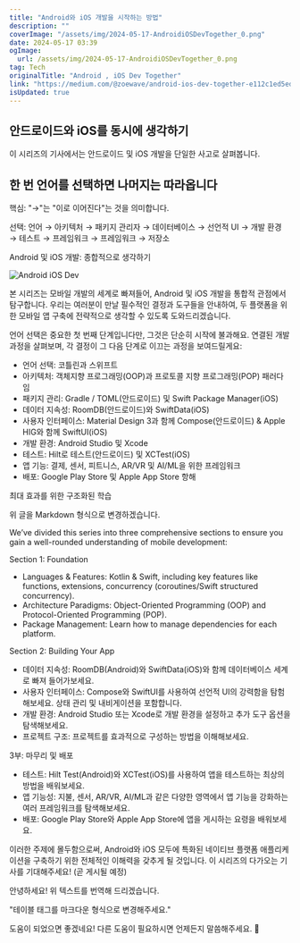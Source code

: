 ```yaml
---
title: "Android와 iOS 개발을 시작하는 방법"
description: ""
coverImage: "/assets/img/2024-05-17-AndroidiOSDevTogether_0.png"
date: 2024-05-17 03:39
ogImage: 
  url: /assets/img/2024-05-17-AndroidiOSDevTogether_0.png
tag: Tech
originalTitle: "Android , iOS Dev Together"
link: "https://medium.com/@zoewave/android-ios-dev-together-e112c1ed5ed7"
isUpdated: true
---
```





## 안드로이드와 iOS를 동시에 생각하기

이 시리즈의 기사에서는 안드로이드 및 iOS 개발을 단일한 사고로 살펴봅니다.

## 한 번 언어를 선택하면 나머지는 따라옵니다

핵심: "→"는 "이로 이어진다"는 것을 의미합니다.

<div class="content-ad"></div>

선택: 언어 → 아키텍처 → 패키지 관리자 → 데이터베이스 → 선언적 UI → 개발 환경 → 테스트 → 프레임워크 → 프레임워크 → 저장소

Android 및 iOS 개발: 종합적으로 생각하기

![Android iOS Dev](/assets/img/2024-05-17-AndroidiOSDevTogether_0.png)

본 시리즈는 모바일 개발의 세계로 빠져들어, Android 및 iOS 개발을 통합적 관점에서 탐구합니다. 우리는 여러분이 만날 필수적인 결정과 도구들을 안내하여, 두 플랫폼을 위한 모바일 앱 구축에 전략적으로 생각할 수 있도록 도와드리겠습니다.

<div class="content-ad"></div>

언어 선택은 중요한 첫 번째 단계입니다만, 그것은 단순히 시작에 불과해요. 연결된 개발 과정을 살펴보며, 각 결정이 그 다음 단계로 이끄는 과정을 보여드릴게요:

- 언어 선택: 코틀린과 스위프트
- 아키텍처: 객체지향 프로그래밍(OOP)과 프로토콜 지향 프로그래밍(POP) 패러다임
- 패키지 관리: Gradle / TOML(안드로이드) 및 Swift Package Manager(iOS)
- 데이터 지속성: RoomDB(안드로이드)와 SwiftData(iOS)
- 사용자 인터페이스: Material Design 3과 함께 Compose(안드로이드) & Apple HIG와 함께 SwiftUI(iOS)
- 개발 환경: Android Studio 및 Xcode
- 테스트: Hilt로 테스트(안드로이드) 및 XCTest(iOS)
- 앱 기능: 결제, 센서, 피트니스, AR/VR 및 AI/ML을 위한 프레임워크
- 배포: Google Play Store 및 Apple App Store 항해

최대 효과를 위한 구조화된 학습

<div class="content-ad"></div>

위 글을 Markdown 형식으로 변경하겠습니다.


We’ve divided this series into three comprehensive sections to ensure you gain a well-rounded understanding of mobile development:

Section 1: Foundation

- Languages & Features: Kotlin & Swift, including key features like functions, extensions, concurrency (coroutines/Swift structured concurrency).
- Architecture Paradigms: Object-Oriented Programming (OOP) and Protocol-Oriented Programming (POP).
- Package Management: Learn how to manage dependencies for each platform.

Section 2: Building Your App


<div class="content-ad"></div>

- 데이터 지속성: RoomDB(Android)와 SwiftData(iOS)와 함께 데이터베이스 세계로 빠져 들어가보세요.
- 사용자 인터페이스: Compose와 SwiftUI를 사용하여 선언적 UI의 강력함을 탐험해보세요. 상태 관리 및 내비게이션을 포함합니다.
- 개발 환경: Android Studio 또는 Xcode로 개발 환경을 설정하고 추가 도구 옵션을 탐색해보세요.
- 프로젝트 구조: 프로젝트를 효과적으로 구성하는 방법을 이해해보세요.

3부: 마무리 및 배포

- 테스트: Hilt Test(Android)와 XCTest(iOS)를 사용하여 앱을 테스트하는 최상의 방법을 배워보세요.
- 앱 기능성: 지불, 센서, AR/VR, AI/ML과 같은 다양한 영역에서 앱 기능을 강화하는 여러 프레임워크를 탐색해보세요.
- 배포: Google Play Store와 Apple App Store에 앱을 게시하는 요령을 배워보세요.

이러한 주제에 몰두함으로써, Android와 iOS 모두에 특화된 네이티브 플랫폼 애플리케이션을 구축하기 위한 전체적인 이해력을 갖추게 될 것입니다. 이 시리즈의 다가오는 기사를 기대해주세요! (곧 게시될 예정)

<div class="content-ad"></div>

안녕하세요! 위 텍스트를 번역해 드리겠습니다. 

"테이블 태그를 마크다운 형식으로 변경해주세요."

도움이 되었으면 좋겠네요! 다른 도움이 필요하시면 언제든지 말씀해주세요. 🌟